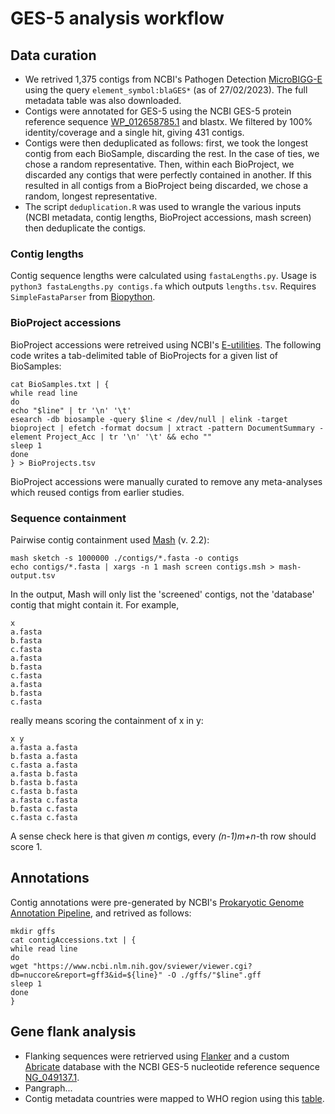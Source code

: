 # GES-5 analysis workflow

## Data curation

- We retrived 1,375 contigs from NCBI's Pathogen Detection [MicroBIGG-E](https://www.ncbi.nlm.nih.gov/pathogens/microbigge) using the query `element_symbol:blaGES*` (as of 27/02/2023). The full metadata table was also downloaded.
- Contigs were annotated for GES-5 using the NCBI GES-5 protein reference sequence [WP_012658785.1](https://www.ncbi.nlm.nih.gov/protein/WP_012658785.1) and blastx. We filtered by 100% identity/coverage and a single hit, giving 431 contigs.
- Contigs were then deduplicated as follows: first, we took the longest contig from each BioSample, discarding the rest. In the case of ties, we chose a random representative. Then, within each BioProject, we discarded any contigs that were perfectly contained in another. If this resulted in all contigs from a BioProject being discarded, we chose a random, longest representative.
- The script `deduplication.R` was used to wrangle the various inputs (NCBI metadata, contig lengths, BioProject accessions, mash screen) then deduplicate the contigs.

### Contig lengths

Contig sequence lengths were calculated using `fastaLengths.py`. Usage is `python3 fastaLengths.py contigs.fa` which outputs `lengths.tsv`. Requires `SimpleFastaParser` from [Biopython](https://github.com/biopython/biopython).

### BioProject accessions

BioProject accessions were retreived using NCBI's [E-utilities](https://www.ncbi.nlm.nih.gov/books/NBK179288/). The following code writes a tab-delimited table of BioProjects for a given list of BioSamples:
```
cat BioSamples.txt | { 
while read line
do
echo "$line" | tr '\n' '\t'
esearch -db biosample -query $line < /dev/null | elink -target bioproject | efetch -format docsum | xtract -pattern DocumentSummary -element Project_Acc | tr '\n' '\t' && echo ""
sleep 1
done
} > BioProjects.tsv
```
BioProject accessions were manually curated to remove any meta-analyses which reused contigs from earlier studies. 

### Sequence containment
Pairwise contig containment used [Mash](https://github.com/marbl/Mash) (v. 2.2):

```
mash sketch -s 1000000 ./contigs/*.fasta -o contigs
echo contigs/*.fasta | xargs -n 1 mash screen contigs.msh > mash-output.tsv
```
In the output, Mash will only list the 'screened' contigs, not the 'database' contig that might contain it. For example,
```
x
a.fasta
b.fasta
c.fasta
a.fasta
b.fasta
c.fasta
a.fasta
b.fasta
c.fasta
```
really means scoring the containment of x in y:
``` 
x y
a.fasta a.fasta
b.fasta a.fasta
c.fasta a.fasta
a.fasta b.fasta
b.fasta b.fasta
c.fasta b.fasta
a.fasta c.fasta
b.fasta c.fasta
c.fasta c.fasta
```
A sense check here is that given *m* contigs, every *(n-1)m+n*-th row should score 1.

## Annotations

Contig annotations were pre-generated by NCBI's [Prokaryotic Genome Annotation Pipeline](https://www.ncbi.nlm.nih.gov/genome/annotation_prok/), and retrived as follows:

```
mkdir gffs
cat contigAccessions.txt | { 
while read line
do
wget "https://www.ncbi.nlm.nih.gov/sviewer/viewer.cgi?db=nuccore&report=gff3&id=${line}" -O ./gffs/"$line".gff
sleep 1
done
}
```

## Gene flank analysis

- Flanking sequences were retrierved using [Flanker](https://github.com/wtmatlock/flanker) and a custom [Abricate](https://github.com/tseemann/abricate) database with the NCBI GES-5 nucleotide reference sequence [NG_049137.1](https://www.ncbi.nlm.nih.gov/nuccore/NG_049137.1).
- Pangraph... 
- Contig metadata countries were mapped to WHO region using this [table](https://github.com/lukes/ISO-3166-Countries-with-Regional-Codes/blob/master/all/all.csv).


